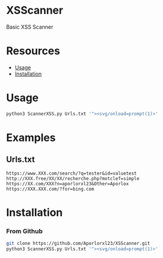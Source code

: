 # XSScanner
Basic XSS Scanner 

# Resources
- [Usage](#Usage)
- [Installation](#Installation)

 # Usage

```python
python3 ScannerXSS.py Urls.txt '"><svg/onload=prompt(1)>'
```

# Examples

## Urls.txt

```
https://www.XXX.com/search/?q=tester&id=valuetest
http://XXX.free/XX/XX/recherche.php?motclef=simple
https://XX.com/XXX?n=aporlorxl23&Other=Aporlox
https://XXX.XXX.com/?for=bing.com
```


 # Installation

### From Github

```sh
git clone https://github.com/Aporlorxl23/XSScanner.git
python3 ScannerXSS.py Urls.txt '"><svg/onload=prompt(1)>'
```
